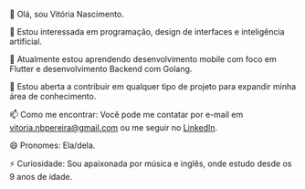 👋 Olá, sou Vitória Nascimento.

👀 Estou interessada em programação, design de interfaces e inteligência artificial.

🌱 Atualmente estou aprendendo desenvolvimento mobile com foco em Flutter e desenvolvimento Backend com Golang.

💞️ Estou aberta a contribuir em qualquer tipo de projeto para expandir minha área de conhecimento.

📫 Como me encontrar: Você pode me contatar por e-mail em vitoria.nbpereira@gmail.com ou me seguir no [LinkedIn](https://www.linkedin.com/in/vit%C3%B3ria-nascimento-barbosa-pereira/).

😄 Pronomes: Ela/dela.

⚡ Curiosidade: Sou apaixonada por música e inglês, onde estudo desde os 9 anos de idade.
